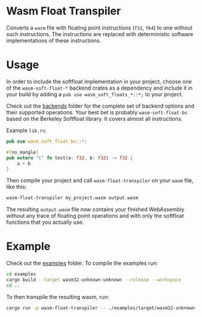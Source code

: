 # Wasm Float Transpiler

Converts a `wasm` file with floating point instructions (`f32`, `f64`) to one without such instructions.
The instructions are replaced with deterministic software implementations of these instructions.

# Usage

In order to include the softfloat implementation in your project,
choose one of the `wasm-soft-float-*` backend crates as a dependency and include it in your build by adding a
`pub use wasm_soft_floats_*::*;` to your project.

Check out the [backends](./backends) folder for the complete set of backend options and their supported operations.
Your best bet is probably `wasm-soft-float-bs` based on the Berkeley Softfloat library. It covers almost all instructions.

Example `lib.rs`:
```rust
pub use wasm_soft_float_bs::*;

#[no_mangle]
pub extern "C" fn test(a: f32, b: f32) -> f32 {
    a + b
}
```

Then compile your project and call `wasm-float-transpiler` on your `wasm` file, like this:
```bash
wasm-float-transpiler my_project.wasm output.wasm
```
The resulting `output.wasm` file now contains your finished WebAssembly without any trace of floating
point operations and with only the softfloat functions that you actually use.

# Example

Check out the [examples](./examples) folder.
To compile the examples run:
```bash
cd examples
cargo build --target wasm32-unknown-unknown --release --workspace
cd ..
```
To then transpile the resulting wasm, run:
```bash
cargo run -p wasm-float-transpiler -- ./examples/target/wasm32-unknown-unknown/release/basic_wasm_float.wasm output.wasm
```